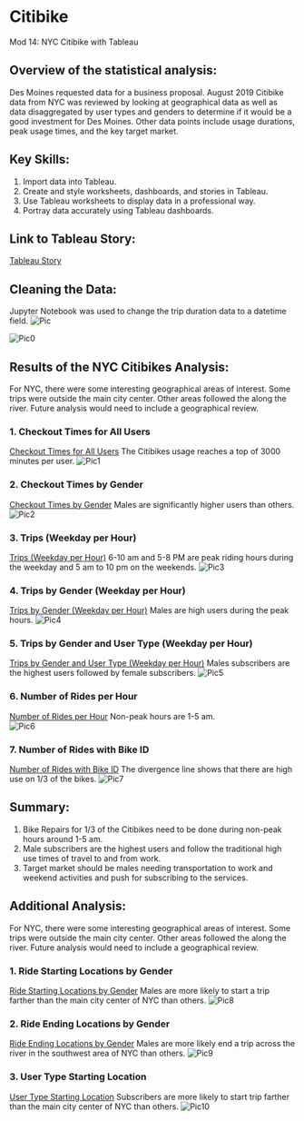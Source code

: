 # Citibike
Mod 14: NYC Citibike with Tableau

## Overview of the statistical analysis:
Des Moines requested data for a business proposal.  August 2019 Citibike data from NYC was reviewed by looking at geographical data as well as data disaggregated by user types and genders to determine if it would be a good investment for Des Moines.  Other data points include usage durations, peak usage times, and the key target market. 

## Key Skills: 
1. Import data into Tableau.
2. Create and style worksheets, dashboards, and stories in Tableau.
3. Use Tableau worksheets to display data in a professional way.
4. Portray data accurately using Tableau dashboards.

## Link to Tableau Story: 
[Tableau Story](https://public.tableau.com/profile/julie.pyle2236#!/vizhome/Mod_14_Challenge/Story1?publish=yes)

## Cleaning the Data:
Jupyter Notebook was used to change the trip duration data to a datetime field.
![Pic](https://github.com/Baylex/Citibike/blob/main/Challenge/images/before_transformation.PNG)

![Pic0](https://github.com/Baylex/Citibike/blob/main/Challenge/images/after_transformation.PNG)



## Results of the NYC Citibikes Analysis:
For NYC, there were some interesting geographical areas of interest.  Some trips were outside the main city center.  Other areas followed the along the river. Future analysis would need to include a geographical review.

### 1. Checkout Times for All Users
[Checkout Times for All Users](https://public.tableau.com/profile/julie.pyle2236#!/vizhome/Mod_14_Challenge/Users)
The Citibikes usage reaches a top of 3000 minutes per user.
![Pic1](https://github.com/Baylex/Citibike/blob/main/Challenge/images/0_User.PNG)

### 2. Checkout Times by Gender
[Checkout Times by Gender](https://public.tableau.com/profile/julie.pyle2236#!/vizhome/Mod_14_Challenge/Gender)
Males are significantly higher users than others. 
![Pic2](https://github.com/Baylex/Citibike/blob/main/Challenge/images/1_Gender.PNG)

### 3. Trips (Weekday per Hour)
[Trips (Weekday per Hour)](https://public.tableau.com/profile/julie.pyle2236#!/vizhome/Mod_14_Challenge/Trips)
6-10 am and 5-8 PM are peak riding hours during the weekday and 5 am to 10 pm on the weekends.
![Pic3](https://github.com/Baylex/Citibike/blob/main/Challenge/images/2_Trips.PNG)

### 4. Trips by Gender (Weekday per Hour)
[Trips by Gender (Weekday per Hour)](https://public.tableau.com/profile/julie.pyle2236#!/vizhome/Mod_14_Challenge/TripGender)
Males are high users during the peak hours. 
![Pic4](https://github.com/Baylex/Citibike/blob/main/Challenge/images/3_TripGender.PNG)

### 5. Trips by Gender and User Type (Weekday per Hour)
[Trips by Gender and User Type (Weekday per Hour)](https://public.tableau.com/profile/julie.pyle2236#!/vizhome/Mod_14_Challenge/UserType)
Males subscribers are the highest users followed by female subscribers. 
![Pic5](https://github.com/Baylex/Citibike/blob/main/Challenge/images/4_UserType.PNG)

### 6. Number of Rides per Hour
[Number of Rides per Hour](https://public.tableau.com/profile/julie.pyle2236#!/vizhome/Mod_14_Challenge/Rides)
Non-peak hours are 1-5 am.  
![Pic6](https://github.com/Baylex/Citibike/blob/main/Challenge/images/5_Rides.PNG)

### 7. Number of Rides with Bike ID
[Number of Rides with Bike ID](https://public.tableau.com/profile/julie.pyle2236#!/vizhome/Mod_14_Challenge/Repair)
The divergence line shows that there are high use on 1/3 of the bikes.
![Pic7](https://github.com/Baylex/Citibike/blob/main/Challenge/images/6_Repairs.PNG)

## Summary:

1. Bike Repairs for 1/3 of the Citibikes need to be done during non-peak hours around 1-5 am. 
2. Male subscribers are the highest users and follow the traditional high use times of travel to and from work.  
3. Target market should be males needing transportation to work and weekend activities and push for subscribing to the services. 

## Additional Analysis: 

For NYC, there were some interesting geographical areas of interest.  Some trips were outside the main city center.  Other areas followed the along the river. Future analysis would need to include a geographical review.

### 1. Ride Starting Locations by Gender
[Ride Starting Locations by Gender](https://public.tableau.com/profile/julie.pyle2236#!/vizhome/Mod_14_Challenge/Start)
Males are more likely to start a trip farther than the main city center of NYC than others. 
![Pic8](https://github.com/Baylex/Citibike/blob/main/Challenge/images/extra1.PNG)

### 2. Ride Ending Locations by Gender
[Ride Ending Locations by Gender](https://public.tableau.com/profile/julie.pyle2236#!/vizhome/Mod_14_Challenge/End)
Males are more likely end a trip across the river in the southwest area of NYC than others. 
![Pic9](https://github.com/Baylex/Citibike/blob/main/Challenge/images/extra2.PNG)

### 3. User Type Starting Location
[User Type Starting Location](https://public.tableau.com/profile/julie.pyle2236#!/vizhome/Mod_14_Challenge/UserTypeMap)
Subscribers are more likely to start trip farther than the main city center of NYC than others. 
![Pic10](https://github.com/Baylex/Citibike/blob/main/Challenge/images/extra3.PNG)
